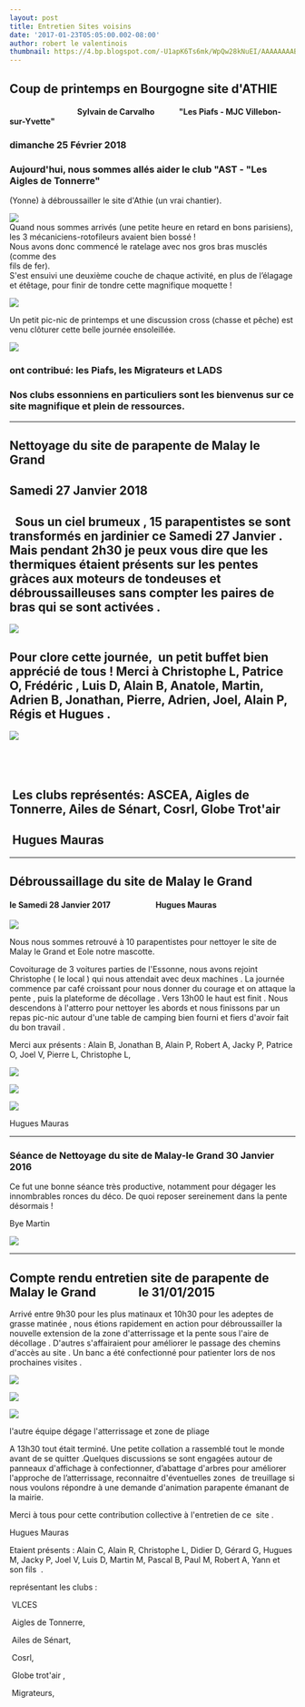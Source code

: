 ```yaml
---
layout: post
title: Entretien Sites voisins
date: '2017-01-23T05:05:00.002-08:00'
author: robert le valentinois
thumbnail: https://4.bp.blogspot.com/-U1apK6Ts6mk/WpQw28kNuEI/AAAAAAAABbo/w-mEauCHl5IMxY7UiFTeLqvtIQViuU0dwCLcBGAs/s72-c/image3.jpeg
---
```

## Coup de printemps en Bourgogne site d'ATHIE

#### &nbsp;&nbsp;&nbsp;&nbsp;&nbsp;&nbsp;&nbsp;&nbsp;&nbsp;&nbsp;&nbsp;&nbsp;&nbsp;&nbsp;&nbsp;&nbsp;&nbsp;&nbsp;&nbsp;&nbsp;&nbsp;&nbsp;&nbsp;&nbsp;&nbsp;&nbsp;&nbsp;&nbsp;&nbsp;&nbsp;&nbsp;&nbsp;&nbsp;&nbsp;&nbsp; Sylvain de Carvalho&nbsp;&nbsp;&nbsp;&nbsp;&nbsp;&nbsp;&nbsp;&nbsp;&nbsp;&nbsp;&nbsp;&nbsp; "Les Piafs - MJC Villebon-sur-Yvette"

### dimanche 25 Février 2018

### Aujourd'hui, nous sommes allés aider le club "AST - "Les Aigles de Tonnerre"  
 (Yonne) à débroussailler le site d'Athie (un vrai chantier).

[![](https://4.bp.blogspot.com/-U1apK6Ts6mk/WpQw28kNuEI/AAAAAAAABbo/w-mEauCHl5IMxY7UiFTeLqvtIQViuU0dwCLcBGAs/s640/image3.jpeg)](https://4.bp.blogspot.com/-U1apK6Ts6mk/WpQw28kNuEI/AAAAAAAABbo/w-mEauCHl5IMxY7UiFTeLqvtIQViuU0dwCLcBGAs/s1600/image3.jpeg)  
 Quand nous sommes arrivés (une petite heure en retard en bons parisiens),  
 les 3 mécaniciens-rotofileurs avaient bien bossé !  
 Nous avons donc commencé le ratelage avec nos gros bras musclés (comme des  
 fils de fer).  
 S'est ensuivi une deuxième couche de chaque activité, en plus de l’élagage  
 et étêtage, pour finir de tondre cette magnifique moquette ! 

[![](https://1.bp.blogspot.com/-gBViKL6OqLk/WpQwz6iAuUI/AAAAAAAABbg/iSSWNfqFVD4QOMctU0D1WrMdLsmwb6wyACEwYBhgL/s640/image1.jpeg)](https://1.bp.blogspot.com/-gBViKL6OqLk/WpQwz6iAuUI/AAAAAAAABbg/iSSWNfqFVD4QOMctU0D1WrMdLsmwb6wyACEwYBhgL/s1600/image1.jpeg)

 Un petit pic-nic de printemps et une discussion cross (chasse et pêche) est  
 venu clôturer cette belle journée ensoleillée.

[![](https://2.bp.blogspot.com/-Ir4tIUWb_3M/WpQw9-Ir_iI/AAAAAAAABbs/l1fSmLrkc3wT24kTgq8G6EZ3k8pL-iQyACEwYBhgL/s640/image4.jpeg)](https://2.bp.blogspot.com/-Ir4tIUWb_3M/WpQw9-Ir_iI/AAAAAAAABbs/l1fSmLrkc3wT24kTgq8G6EZ3k8pL-iQyACEwYBhgL/s1600/image4.jpeg)

### ont contribué: les Piafs, les Migrateurs et LADS

### Nos clubs essonniens en particuliers sont les bienvenus sur ce site magnifique et plein de ressources.

* * *

## **Nettoyage du site de parapente de Malay le Grand**

## Samedi 27 Janvier 2018

## **&nbsp;** Sous un ciel brumeux , 15 parapentistes se sont transformés en jardinier ce Samedi 27 Janvier . Mais pendant 2h30 je peux vous dire que les thermiques étaient présents sur les pentes gràces aux moteurs de tondeuses et débroussailleuses sans compter les paires de bras qui se sont activées .

[![](5fe28ab7-c00d-4956-b04e-e6f3c7142490.jpg)](356338d8-6b35-43be-a2c9-dd7b545c08a3.jpg)

## Pour clore cette journée,&nbsp; un petit buffet bien apprécié de tous ! Merci à Christophe L, Patrice O, Frédéric , Luis D, Alain B, Anatole, Martin, Adrien B, Jonathan, Pierre, Adrien, Joel, Alain P, Régis et Hugues .

[![](11f13298-ced6-4a7d-b06d-159289ec1b60.jpg)](e7433f4a-3cb4-4fc6-8aef-ae10961db70d.jpg)

## &nbsp;

## &nbsp;Les clubs représentés: ASCEA, Aigles de Tonnerre, Ailes de Sénart, Cosrl, Globe Trot'air&nbsp;

## &nbsp;Hugues Mauras

* * *

## Débroussaillage du site de Malay le Grand

#### le Samedi 28 Janvier 2017&nbsp;&nbsp;&nbsp;&nbsp;&nbsp;&nbsp;&nbsp;&nbsp;&nbsp;&nbsp;&nbsp;&nbsp;&nbsp;&nbsp;&nbsp;&nbsp;&nbsp;&nbsp;&nbsp;&nbsp;&nbsp;&nbsp;&nbsp; Hugues Mauras

[![](72e7be41-50fd-4b2a-8f52-b528f678a998.jpg)](fe98c55a-2a15-42e0-8897-5107d2f26473.jpg)


 Nous nous sommes retrouvé à 10 parapentistes pour nettoyer le site de Malay le Grand et Eole notre mascotte. 

 Covoiturage de 3 voitures parties de l'Essonne, nous avons rejoint Christophe ( le local ) qui nous attendait avec deux machines . La journée commence par café croissant pour nous donner du courage et on attaque la pente , puis la plateforme de décollage . Vers 13h00 le haut est finit . Nous descendons à l'atterro pour nettoyer les abords et nous finissons par un repas pic-nic autour d'une table de camping bien fourni et fiers d'avoir fait du bon travail . 

 Merci aux présents&nbsp;: Alain B, Jonathan B, Alain P, Robert A, Jacky P, Patrice O, Joel V, Pierre L, Christophe L, 

[![](a47c5942-3dfc-4867-95d2-c12750f5ce22.jpg)](31fc077c-fad0-490d-b410-7281fd23802c.jpg)

[![](11d79f7d-6bb3-4d87-8ae9-933db1d99262.jpg)](fa376fca-6b2c-4742-8973-0f23a3b45b2b.jpg)

[![](8680ec09-ae16-43ba-bb22-d4e95e60b19e.jpg)](fcd59898-eaf6-4018-bc75-24d5c2e33a1b.jpg)

 Hugues Mauras 

* * *

### Séance de Nettoyage du site de Malay-le Grand 30 Janvier 2016

Ce fut une bonne séance très productive, notamment pour dégager les innombrables ronces du déco. De quoi reposer sereinement dans la pente désormais !

Bye
Martin

[![](b7728ce0-2426-44f3-8f66-1f1e4121549b.jpg)](93e6aa6a-c173-4664-be2e-68ed35a8d491.jpg)

* * *

## Compte rendu entretien site de parapente de Malay le Grand&nbsp;&nbsp;&nbsp;&nbsp;&nbsp;&nbsp;&nbsp;&nbsp;&nbsp;&nbsp;&nbsp;&nbsp;&nbsp;&nbsp; le 31/01/2015

Arrivé entre 9h30 pour les plus matinaux et 10h30 pour les adeptes de grasse matinée , nous étions rapidement en action pour débroussailler la nouvelle extension de la zone d'atterrissage et la pente sous l'aire de décollage . D'autres s'affairaient pour améliorer le passage des chemins d'accès au site . Un banc a été confectionné pour patienter lors de nos prochaines visites .&nbsp;

[![](b4473649-4388-41f9-ab05-5bf45fcdfbaa.jpg)](81c1aefc-8eb2-4a81-9992-3e1b31fe7370.jpg)


[![](e64ae221-04cf-42b1-9fc2-35f65a957fa2.jpg)](6f72584e-30ac-4d3c-9e54-8020261335f1.jpg)

[![](1c9c0e85-7cce-4eef-a2ec-a913da83d2c6.jpg)](22fcfb6b-f383-4fa7-ba48-0f917452d8cc.jpg)

l'autre équipe dégage l'atterrissage et zone de pliage

A 13h30 tout était terminé. Une petite collation a rassemblé tout le monde avant de se quitter .Quelques discussions se sont engagées autour de panneaux d'affichage à confectionner, d’abattage d'arbres pour améliorer l'approche de l’atterrissage, reconnaitre d'éventuelles zones&nbsp; de treuillage si nous voulons répondre à une demande d'animation parapente émanant de la mairie.

Merci à tous pour cette contribution collective à l'entretien de ce&nbsp; site .

Hugues Mauras

Etaient présents&nbsp;: Alain C, Alain R, Christophe L, Didier D, Gérard G, Hugues M, Jacky P, Joel V, Luis D, Martin M, Pascal B, Paul M, Robert A, Yann et son fils&nbsp; .

représentant les clubs&nbsp;:

&nbsp;VLCES

&nbsp;Aigles de Tonnerre,

&nbsp;Ailes de Sénart,

&nbsp;Cosrl,

&nbsp;Globe trot'air ,

&nbsp;Migrateurs,
